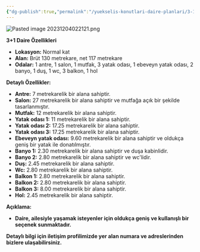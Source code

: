 ```yaml
---
{"dg-publish":true,"permalink":"/yuekselis-konutlari-daire-planlari/3-1-normal-kat-daire-plani-tip-2/"}
---
```


![Pasted image 20231204022121.png](/img/user/Resim%20Ar%C5%9Fivi/Pasted%20image%2020231204022121.png)

**3+1 Daire Özellikleri**

- **Lokasyon:** Normal kat
- **Alan:** Brüt 130 metrekare, net 117 metrekare
- **Odalar:** 1 antre, 1 salon, 1 mutfak, 3 yatak odası, 1 ebeveyn yatak odası, 2 banyo, 1 duş, 1 wc, 3 balkon, 1 hol

**Detaylı Özellikler:**

- **Antre:** 7 metrekarelik bir alana sahiptir.
- **Salon:** 27 metrekarelik bir alana sahiptir ve mutfağa açık bir şekilde tasarlanmıştır.
- **Mutfak:** 12 metrekarelik bir alana sahiptir.
- **Yatak odası 1:** 11 metrekarelik bir alana sahiptir.
- **Yatak odası 2:** 17.25 metrekarelik bir alana sahiptir.
- **Yatak odası 3:** 17.25 metrekarelik bir alana sahiptir.
- **Ebeveyn yatak odası:** 9.60 metrekarelik bir alana sahiptir ve oldukça geniş bir yatak ile donatılmıştır.
- **Banyo 1:** 2.30 metrekarelik bir alana sahiptir ve duşa kabinlidir.
- **Banyo 2:** 2.80 metrekarelik bir alana sahiptir ve wc'lidir.
- **Duş:** 2.45 metrekarelik bir alana sahiptir.
- **Wc:** 2.80 metrekarelik bir alana sahiptir.
- **Balkon 1:** 2.80 metrekarelik bir alana sahiptir.
- **Balkon 2:** 2.80 metrekarelik bir alana sahiptir.
- **Balkon 3:** 8.00 metrekarelik bir alana sahiptir.
- **Hol:** 2.45 metrekarelik bir alana sahiptir.

**Açıklama:**

- **Daire, ailesiyle yaşamak isteyenler için oldukça geniş ve kullanışlı bir seçenek sunmaktadır.**

**Detaylı bilgi için iletişim profilimizde yer alan numara ve adreslerinden bizlere ulaşabilirsiniz.**